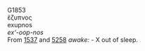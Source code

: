<body>
  <p>G1853<br>  ἔζυπνος  <br> exupnos  <br><i>ex‘-oop-nos </i><br>From <a href="g1537.htm">1537</a> and <a href="g5258.htm">5258</a>  <i>awake:</i> - X out of sleep.<br></p>
 </body>